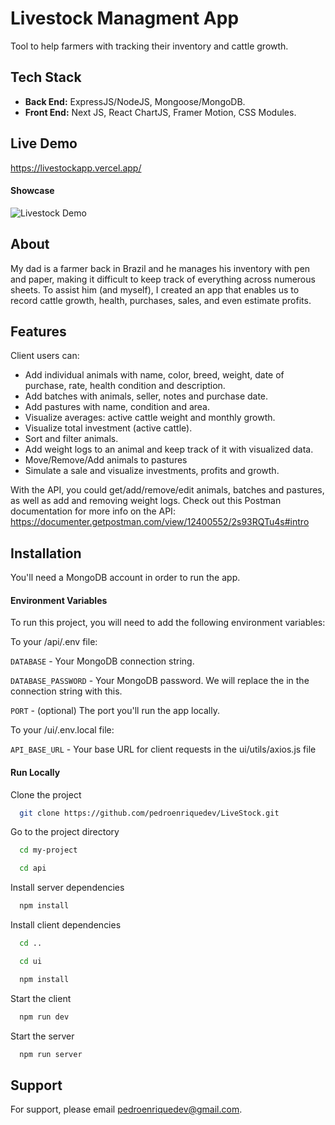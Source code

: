 # Livestock Managment App

Tool to help farmers with tracking their inventory and cattle growth.

## Tech Stack

- **Back End:** ExpressJS/NodeJS, Mongoose/MongoDB.
- **Front End:** Next JS, React ChartJS, Framer Motion, CSS Modules.

## Live Demo

https://livestockapp.vercel.app/

#### Showcase

![Livestock Demo](demo/livestock.gif)

## About

My dad is a farmer back in Brazil and he manages his inventory with pen and paper, making it difficult to keep track of everything across numerous sheets. To assist him (and myself), I created an app that enables us to record cattle growth, health, purchases, sales, and even estimate profits.

## Features

Client users can:

- Add individual animals with name, color, breed, weight, date of purchase, rate, health condition and description.
- Add batches with animals, seller, notes and purchase date.
- Add pastures with name, condition and area.
- Visualize averages: active cattle weight and monthly growth.
- Visualize total investment (active cattle).
- Sort and filter animals.
- Add weight logs to an animal and keep track of it with visualized data.
- Move/Remove/Add animals to pastures
- Simulate a sale and visualize investments, profits and growth.

With the API, you could get/add/remove/edit animals, batches and pastures, as well as add and removing weight logs.
Check out this Postman documentation for more info on the API: https://documenter.getpostman.com/view/12400552/2s93RQTu4s#intro

## Installation

You'll need a MongoDB account in order to run the app.

#### Environment Variables

To run this project, you will need to add the following environment variables:

To your /api/.env file:

`DATABASE` - Your MongoDB connection string.

`DATABASE_PASSWORD` - Your MongoDB password. We will replace the <password> in the connection string with this.

`PORT` - (optional) The port you'll run the app locally.

To your /ui/.env.local file:

`API_BASE_URL` - Your base URL for client requests in the ui/utils/axios.js file

#### Run Locally

Clone the project

```bash
  git clone https://github.com/pedroenriquedev/LiveStock.git
```

Go to the project directory

```bash
  cd my-project
```

```bash
  cd api
```

Install server dependencies

```bash
  npm install
```

Install client dependencies

```bash
  cd ..
```

```bash
  cd ui
```

```bash
  npm install
```

Start the client

```bash
  npm run dev
```

Start the server

```bash
  npm run server
```

## Support

For support, please email pedroenriquedev@gmail.com.

